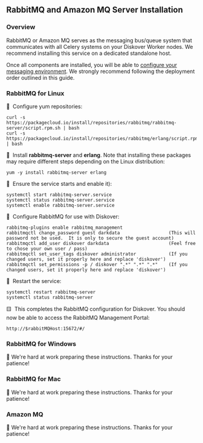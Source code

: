 <p id=“install_rabbitmq”></p>

## RabbitMQ and Amazon MQ Server Installation

### Overview

RabbitMQ or Amazon MQ serves as the messaging bus/queue system that communicates with all Celery systems on your Diskover Worker nodes. We recommend installing this service on a dedicated standalone host.

Once all components are installed, you will be able to [configure your messaging environment](#config_message_queue). We strongly recommend following the deployment order outlined in this guide.

### RabbitMQ for Linux

🔴 &nbsp;Configure yum repositories:
```
curl -s https://packagecloud.io/install/repositories/rabbitmq/rabbitmq-server/script.rpm.sh | bash
curl -s https://packagecloud.io/install/repositories/rabbitmq/erlang/script.rpm.sh | bash
```

🔴 &nbsp;Install **rabbitmq-server** and **erlang**. Note that installing these packages may require different steps depending on the Linux distribution:
```
yum -y install rabbitmq-server erlang
```

🔴 &nbsp;Ensure the service starts and enable it):
```
systemctl start rabbitmq-server.service
systemctl status rabbitmq-server.service
systemctl enable rabbitmq-server.service
```

🔴 &nbsp;Configure RabbitMQ for use with Diskover:
```
rabbitmq-plugins enable rabbitmq_management
rabbitmqctl change_password guest darkdata                  (This will password not be used.  It is only to secure the guest account)
rabbitmqctl add_user diskover darkdata                      (Feel free to chose your own user / pass)
rabbitmqctl set_user_tags diskover administrator            (If you changed users, set it properly here and replace 'diskover')
rabbitmqctl set_permissions -p / diskover ".*" ".*" ".*"    (If you changed users, set it properly here and replace 'diskover')
```

🔴 &nbsp;Restart the service:
```
systemctl restart rabbitmq-server
systemctl status rabbitmq-server
```

🟨 &nbsp;This completes the RabbitMQ configuration for Diskover. You should now be able to access the RabbitMQ Management Portal:
```
http://$rabbitMQHost:15672/#/
```

### RabbitMQ for Windows

🚧 We're hard at work preparing these instructions. Thanks for your patience!

### RabbitMQ for Mac

🚧 We're hard at work preparing these instructions. Thanks for your patience!

<p id=“install_amazonmq”></p>

### Amazon MQ

🚧 We're hard at work preparing these instructions. Thanks for your patience!
